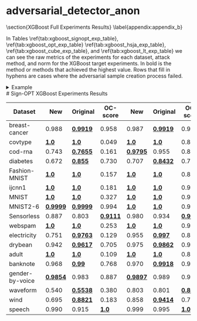 # adversarial_detector_anon

\section{XGBoost Full Experiments Results}
\label{appendix:appendix_b}

In Tables \ref{tab:xgboost_signopt_exp_table}, \ref{tab:xgboost_opt_exp_table} \ref{tab:xgboost_hsja_exp_table}, \ref{tab:xgboost_cube_exp_table}, and \ref{tab:xgboost_lt_exp_table} we can see the raw metrics of the experiments for each dataset, attack method, and norm for the XGBoost target experiments. In bold is the method or methods that achieved the highest value. Rows that fill in hyphens are cases where the adversarial sample creation process failed.

<details>
<summary>Example</summary>
  nananana
</details>
# Sign-OPT XGBoost Experiments Results


| Dataset  | New    |  Original  | OC-score  |  New   | Original | OC-score  | New   | Original  | OC-score |  New   | Original | OC-score|
|----------------|--------|------------|-----------|--------|----------|-----------|-------|-----------|----------|--------|----------|----------|
|  breast-cancer    |	0.988 |	 **<u>0.9919</u>**	|	 0.958	 |	 0.987	 |	 **<u>0.9919</u>**	 |	 0.965	 |	 **<u>0.9971</u>**	 |	 0.997	 |	 0.960	 |	**<u>0.997</u>**	 |	 **<u>0.997</u>**	 |	 0.970 |
|covtype 	 |	 **<u>1.0</u>**	 |	  **<u>1.0</u>**	|	 0.049	 |	  **<u>1.0</u>**	 |	 **<u>1.0</u>**	 |	 0.843	 |	 **<u>1.0</u>**	 |	 **<u>1.0</u>**	 |	 0.053	 |	 **<u>1.0</u>**	 |	 **<u>1.0</u>**	 |	 0.833 |
|cod-rna 	 |	 0.743	 |	 **<u>0.7655</u>**	 |	 0.161	 |	 **<u>0.9795</u>**	 |	 0.955	 |	 0.880	 |	 **<u>0.7773</u>**	 |	 0.599	 |	 0.238	 |	 **<u>0.9808</u>**	 |	 0.936	 |	 0.889|
|diabetes 	 |	 0.672	 |	 **<u>0.855</u>**	 |	 0.730	 |	 0.707	 |	 **<u>0.8432</u>**	 |	 0.772	 |	 0.580	 |	 **<u>0.8668</u>**	 |	 0.445	 |	 0.702	 |	 **<u>0.8678</u>**	 |	 0.615|
|Fashion-MNIST 	 |	 **<u>1.0</u>**	 |	 **<u>1.0</u>**	 |	 0.157	 |	 **<u>1.0</u>**	 |	 **<u>1.0</u>**	 |	 0.839	 |	 **<u>0.9999</u>**	 |	 **<u>0.9999</u>**	 |	 0.237	 |	 **<u>1.0</u>**	 |	**<u>1.0</u>**	 |	 0.908|
| ijcnn1 	 |	 **<u>1.0</u>**	 |	 **<u>1.0</u>**	 |	 0.181	 |	 **<u>1.0</u>**	 |	 **<u>1.0</u>**	 |	 0.907	 |	 **<u>1.0</u>**	 |	 **<u>1.0</u>**	 |	 0.276	 |	 **<u>1.0</u>**	 |	 **<u>1.0</u>**	 |	 0.935|
| MNIST 	 |	 **<u>1.0</u>**	 |	 **<u>1.0</u>**	 |	 0.327	 |	 **<u>1.0</u>**	 |	 **<u>1.0</u>**	 |	 0.945	 |	 **<u>1.0</u>**	 |	 **<u>1.0</u>**	 |	 0.434	 |	 **<u>1.0</u>**	 |	 **<u>1.0</u>**	 |	 0.960 |
| MNIST2-6 	 |	 **<u>0.9999</u>**	 |	 **<u>0.9999</u>**	 |	 0.994	 |	 **<u>1.0</u>**	 |	 **<u>1.0</u>**	 |	 0.999	 |	 **<u>1.0</u>**	 |	 **<u>1.0</u>**	 |	 0.991	 |	 **<u>1.0</u>**	 |	 **<u>1.0</u>**	 |	 0.999|
| Sensorless  |	 0.887	 |	 0.803	 |	 **<u>0.9111</u>**	 |	 0.980	 |	 0.934	 |	 **<u>0.9982</u>**	 |	 **<u>0.9709</u>**	 |	 0.939	 |	 0.887	 |	 0.997	 |	 0.987	 |	 **<u>0.9984</u>**|
| webspam |	 **<u>1.0</u>**	 |	 **<u>1.0</u>**	 |	 0.253	 |	 **<u>1.0</u>**	 |	 **<u>1.0</u>**	 |	 0.985	 |	 **<u>1.0</u>**	 |	 **<u>1.0</u>**	 |	 0.354	 |	 **<u>1.0</u>**	 |	 **<u>1.0</u>**	 |	 0.990|
| electricity 	 |	 0.751	 |	 **<u>0.9763</u>**	 |	 0.129	 |	 0.955	 |	 **<u>0.997</u>**	 |	 0.883	 |	 0.829	 |	 **<u>0.9661</u>**	 |	 0.300	 |	 0.970	 |	 **<u>0.9968</u>**	 |	 0.901|
| drybean 	 |	 0.942	 |	 **<u>0.9617</u>**	 |	 0.705	 |	 0.975	 |	 **<u>0.9862</u>**	 |	 0.974	 |	 **<u>0.9585</u>**	 |	 0.914	 |	 0.796	 |	 **<u>0.9868</u>**	 |	 0.955	 |	 0.967|
| adult 	 |	 **<u>1.0</u>**	 |	 **<u>1.0</u>**	 |	 0.109	 |	 **<u>1.0</u>**	 |	 **<u>1.0</u>**	 |	 0.813	 |	 **<u>1.0</u>**	 |	 **<u>1.0</u>**	 |	 0.128	 |	 **<u>1.0</u>**	 |	 **<u>1.0</u>**	 |	 0.817|
| banknote 	 |	 0.968	 |	 **<u>0.99</u>**	 |	 0.768	 |	 0.970	 |	 **<u>0.9918</u>**	 |	 0.961	 |	 **<u>0.9699</u>**	 |	 0.961	 |	 0.798	 |	 **<u>0.9822</u>**	 |	 0.982	 |	 0.957 |
| gender-by-voice  |	 **<u>0.9854</u>**	 |	 0.983	 |	 0.887	 |	 **<u>0.9897</u>**	 |	 0.989	 |	 0.978	 |	 0.982	 |	 **<u>0.9964</u>**	 |	 0.960	 |	 0.990	 |	 **<u>0.9975</u>**	 |	 0.993|
| waveform 	 |	 0.540	 |	 **<u>0.5538</u>**	 |	 0.380	 |	 0.803	 |	 0.801	 |	 **<u>0.8628</u>**	 |	 0.467	 |	 **<u>0.5575</u>**	 |	 0.461	 |	 0.717	 |	 0.779	 |	 **<u>0.8665</u>**|
| wind 	 |	 0.695	 |	 **<u>0.8821</u>**	 |	 0.183	 |	 0.858	 |	 **<u>0.9414</u>**	 |	 0.730	 |	 0.526	 |	 **<u>0.7558</u>**	 |	 0.205	 |	 0.819	 |	 **<u>0.8812</u>**	 |	 0.742 |
| speech 	|	 0.990	 |	 0.915	 |	**<u>1.0</u>** 	|	 0.999	 |	 0.995	 |	 **<u>1.0</u>**	 |	 **<u>0.9943</u>**	 |	 0.965	 |	 0.967	|	 **<u>0.9987</u>**	 | 0.990	 |	 0.998  |
